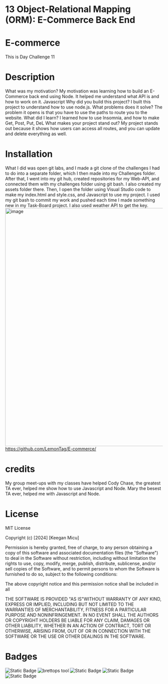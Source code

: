# 13 Object-Relational Mapping (ORM): E-Commerce Back End

# E-commerce
This is Day Challenge 11
# Description
What was my motivation?
My motivation was learning how to build an E-Commerce back end using Node. It helped me understand what API is and how to work on it. Javascript
Why did you build this project?
I built this project to understand how to use node.js.
What problems does it solve?
The problem it opens is that you have to use the paths to route you to the website.
What did I learn?
I learned how to use Insomnia, and how to make Get, Post, Put, DeL
What makes your project stand out?
My project stands out because it shows how users can access all routes, and you can update and delete everything as well.

# Installation
What I did was open git labs, and I made a git clone of the challenges I had to do into a separate folder, which I then made into my Challenges folder. 
After that, I went into my git hub, created repositories for my Web-API, and connected them with my challenges folder using git bash. I also created my assets folder there.
Then, I open the folder using Visual Studio code to make my index.html and style.css, and Javascript to use my project.
I used my git bash to commit my work and pushed each time I made something new in my Task-Board project. I also used weather API to get the key.
<img width="758" alt="image" src="https://github.com/LemonTag/E-commerce/assets/50891761/f3dc83b7-be76-456a-a335-97051b43f0c1">
https://github.com/LemonTag/E-commerce/


# credits
My group meet-ups with my classes have helped 
Cody Chase, the greatest TA ever, helped me show how to use Javascript and Node.
Mary the besest TA ever, helped me with Javascript and Node.




# License 
MIT License

Copyright (c) [2024] [Keegan Micu]

Permission is hereby granted, free of charge, to any person obtaining a copy
of this software and associated documentation files (the "Software") to deal
in the Software without restriction, including without limitation the rights
to use, copy, modify, merge, publish, distribute, sublicense, and/or sell
copies of the Software, and to permit persons to whom the Software is
furnished to do so, subject to the following conditions:

The above copyright notice and this permission notice shall be included in all

THE SOFTWARE IS PROVIDED "AS IS"WITHOUT WARRANTY OF ANY KIND, EXPRESS OR
IMPLIED, INCLUDING BUT NOT LIMITED TO THE WARRANTIES OF MERCHANTABILITY,
FITNESS FOR A PARTICULAR PURPOSE AND NONINFRINGEMENT. IN NO EVENT SHALL THE
AUTHORS OR COPYRIGHT HOLDERS BE LIABLE FOR ANY CLAIM, DAMAGES OR OTHER
LIABILITY, WHETHER IN AN ACTION OF CONTRACT, TORT OR OTHERWISE, ARISING FROM,
OUT OF OR IN CONNECTION WITH THE SOFTWARE OR THE USE OR OTHER DEALINGS IN THE
SOFTWARE.

# Badges
![Static Badge](https://img.shields.io/badge/vscoding-lightblue) ![brettops tool](https://img.shields.io/badge/brettops-tool-209cdf?labelColor=162d50) ![Static Badge](https://img.shields.io/badge/javascript-yellow) ![Static Badge](https://img.shields.io/badge/style.css-lightblue) ![Static Badge](https://img.shields.io/badge/index.html-orange)

